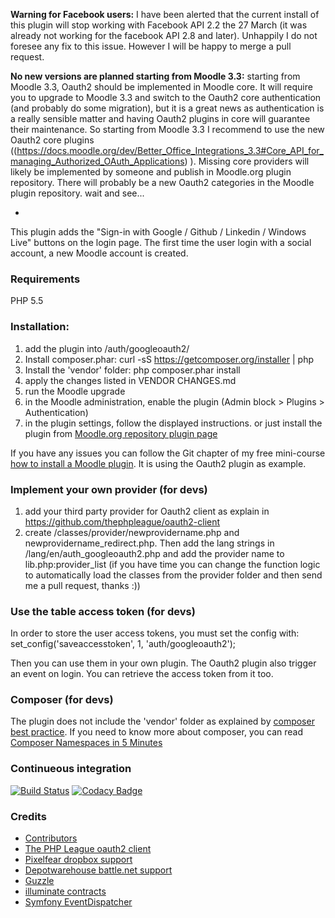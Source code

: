 
**Warning for Facebook users:** I have been alerted that the current install of this plugin will stop working with Facebook API 2.2 the 27 March (it was already not working for the facebook API 2.8 and later). Unhappily I do not foresee any fix to this issue. However I will be happy to merge a pull request.

**No new versions are planned starting from Moodle 3.3:** starting from Moodle 3.3, Oauth2 should be implemented in Moodle core. It will require you to upgrade to Moodle 3.3 and switch to the Oauth2 core authentication (and probably do some migration), but it is a great news as authentication is a really sensible matter and having Oauth2 plugins in core will guarantee their maintenance. So starting from Moodle 3.3 I recommend to use the new Oauth2 core plugins ((https://docs.moodle.org/dev/Better_Office_Integrations_3.3#Core_API_for_managing_Authorized_OAuth_Applications) ). Missing core providers will likely be implemented by someone and publish in Moodle.org plugin repository. There will probably be a new Oauth2 categories in the Moodle plugin repository. wait and see...

-

This plugin adds the "Sign-in with Google / Github / Linkedin / Windows Live" buttons on the login page. The first time the user login with a social account, a new Moodle account is created.

### Requirements
PHP 5.5

### Installation:
1. add the plugin into /auth/googleoauth2/
2. Install composer.phar: curl -sS https://getcomposer.org/installer | php
3. Install the 'vendor' folder: php composer.phar install
4. apply the changes listed in VENDOR CHANGES.md
5. run the Moodle upgrade
6. in the Moodle administration, enable the plugin (Admin block > Plugins > Authentication)
7. in the plugin settings, follow the displayed instructions.
or just install the plugin from [Moodle.org repository plugin page](https://moodle.org/plugins/view/auth_googleoauth2)

If you have any issues you can follow the Git chapter of my free mini-course [how to install a Moodle plugin](http://bepaw-open-source-school.teachable.com/courses/how-to-install-a-plugin). It is using the Oauth2 plugin as example.

### Implement your own provider (for devs)
1. add your third party provider for Oauth2 client as explain in https://github.com/thephpleague/oauth2-client
2. create /classes/provider/newprovidername.php and newprovidername_redirect.php. Then add the lang strings in /lang/en/auth_googleoauth2.php
and add the provider name to lib.php:provider_list (if you have time you can change the function logic to automatically load the classes from the provider folder
and then send me a pull request, thanks :))

### Use the table access token (for devs)
In order to store the user access tokens, you must set the config with:
set_config('saveaccesstoken', 1, 'auth/googleoauth2');

Then you can use them in your own plugin. The Oauth2 plugin also trigger an event on login.
You can retrieve the access token from it too.

### Composer (for devs)
The plugin does not include the 'vendor' folder as explained by [composer best practice](https://getcomposer.org/doc/faqs/should-i-commit-the-dependencies-in-my-vendor-directory.md).
If you need to know more about composer, you can read [Composer Namespaces in 5 Minutes](https://jtreminio.com/2012/10/composer-namespaces-in-5-minutes/)

### Continueous integration
[![Build Status](https://travis-ci.org/mouneyrac/moodle-auth_googleoauth2.svg?branch=master)](https://travis-ci.org/mouneyrac/moodle-auth_googleoauth2)
[![Codacy Badge](https://www.codacy.com/project/badge/84928dc4c553414786735ba745e57c93)](https://www.codacy.com/app/jerome/moodle-auth_googleoauth2)

### Credits
* [Contributors](https://github.com/mouneyrac/auth_googleoauth2/graphs/contributors)
* [The PHP League oauth2 client](https://github.com/thephpleague/oauth2-client)
* [Pixelfear dropbox support](https://github.com/pixelfear/oauth2-dropbox)
* [Depotwarehouse battle.net support](https://github.com/tpavlek/oauth2-bnet)
* [Guzzle](http://docs.guzzlephp.org/en/latest/)
* [illuminate contracts](https://github.com/illuminate/contracts)
* [Symfony EventDispatcher](http://symfony.com/)


